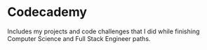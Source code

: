 # Codecademy

Includes my projects and code challenges that I did while finishing Computer Science and Full Stack Engineer paths.
